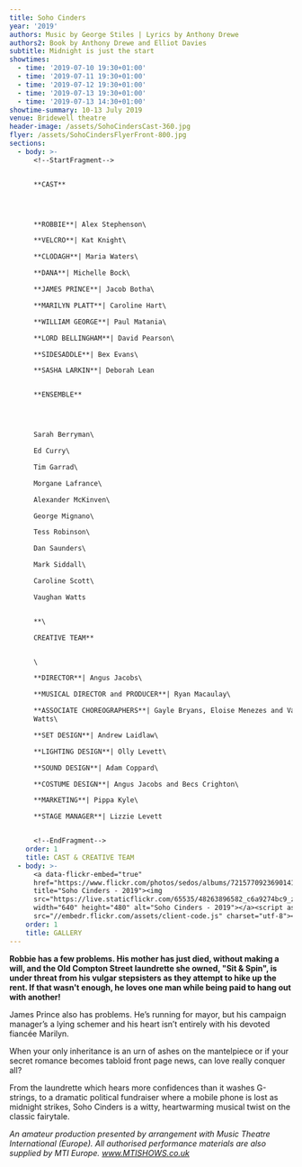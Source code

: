 ```yaml
---
title: Soho Cinders
year: '2019'
authors: Music by George Stiles | Lyrics by Anthony Drewe
authors2: Book by Anthony Drewe and Elliot Davies
subtitle: Midnight is just the start
showtimes:
  - time: '2019-07-10 19:30+01:00'
  - time: '2019-07-11 19:30+01:00'
  - time: '2019-07-12 19:30+01:00'
  - time: '2019-07-13 19:30+01:00'
  - time: '2019-07-13 14:30+01:00'
showtime-summary: 10-13 July 2019
venue: Bridewell theatre
header-image: /assets/SohoCindersCast-360.jpg
flyer: /assets/SohoCindersFlyerFront-800.jpg
sections:
  - body: >-
      <!--StartFragment-->


      **CAST**




      **ROBBIE**| Alex Stephenson\

      **VELCRO**| Kat Knight\

      **CLODAGH**| Maria Waters\

      **DANA**| Michelle Bock\

      **JAMES PRINCE**| Jacob Botha\

      **MARILYN PLATT**| Caroline Hart\

      **WILLIAM GEORGE**| Paul Matania\

      **LORD BELLINGHAM**| David Pearson\

      **SIDESADDLE**| Bex Evans\

      **SASHA LARKIN**| Deborah Lean


      **ENSEMBLE**




      Sarah Berryman\

      Ed Curry\

      Tim Garrad\

      Morgane Lafrance\

      Alexander McKinven\

      George Mignano\

      Tess Robinson\

      Dan Saunders\

      Mark Siddall\

      Caroline Scott\

      Vaughan Watts


      **\

      CREATIVE TEAM**


      \

      **DIRECTOR**| Angus Jacobs\

      **MUSICAL DIRECTOR and PRODUCER**| Ryan Macaulay\

      **ASSOCIATE CHOREOGRAPHERS**| Gayle Bryans, Eloise Menezes and Vaughan
      Watts\

      **SET DESIGN**| Andrew Laidlaw\

      **LIGHTING DESIGN**| Olly Levett\

      **SOUND DESIGN**| Adam Coppard\

      **COSTUME DESIGN**| Angus Jacobs and Becs Crighton\

      **MARKETING**| Pippa Kyle\

      **STAGE MANAGER**| Lizzie Levett


      <!--EndFragment-->
    order: 1
    title: CAST & CREATIVE TEAM
  - body: >-
      <a data-flickr-embed="true"
      href="https://www.flickr.com/photos/sedos/albums/72157709236901417"
      title="Soho Cinders - 2019"><img
      src="https://live.staticflickr.com/65535/48263896582_c6a9274bc9_z.jpg"
      width="640" height="480" alt="Soho Cinders - 2019"></a><script async
      src="//embedr.flickr.com/assets/client-code.js" charset="utf-8"></script>
    order: 1
    title: GALLERY
---
```

**Robbie has a few problems. His mother has just died, without making a will, and the Old Compton Street laundrette she owned, "Sit & Spin", is under threat from his vulgar stepsisters as they attempt to hike up the rent. If that wasn't enough, he loves one man while being paid to hang out with another!**

James Prince also has problems. He’s running for mayor, but his campaign manager’s a lying schemer and his heart isn’t entirely with his devoted fiancée Marilyn.

When your only inheritance is an urn of ashes on the mantelpiece or if your secret romance becomes tabloid front page news, can love really conquer all?

From the laundrette which hears more confidences than it washes G-strings, to a dramatic political fundraiser where a mobile phone is lost as midnight strikes, Soho Cinders is a witty, heartwarming musical twist on the classic fairytale.



*An amateur production presented by arrangement with Music Theatre International (Europe). All authorised performance materials are also supplied by MTI Europe. www.MTISHOWS.co.uk*
